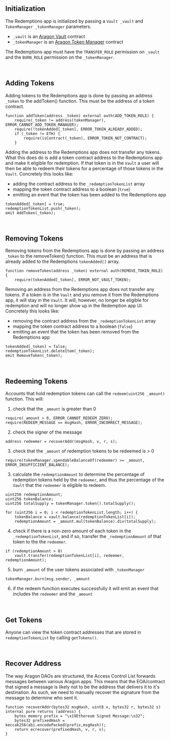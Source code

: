 <br />

## Initialization

The Redemptions app is initialized by passing a `Vault _vault` and `TokenManager _tokenManager` parameters.
- `_vault` is an [Aragon Vault](https://wiki.aragon.org/dev/apps/vault/) contract
- `_tokenManager` is an [Aragon Token Manager](https://wiki.aragon.org/dev/apps/token-manager/) contract

The Redemptions app must have the `TRANSFER_ROLE` permission on `_vault` and the `BURN_ROLE` permission on the `_tokenManager`.

<br />

## Adding Tokens

Adding tokens to the Redemptions app is done by passing an address `_token` to the addToken() function. This must be the address of a token contract.
```
function addToken(address _token) external auth(ADD_TOKEN_ROLE) {
	require(_token != address(tokenManager), ERROR_CANNOT_ADD_TOKEN_MANAGER);
	require(!tokenAdded[_token], ERROR_TOKEN_ALREADY_ADDED);
	if (_token != ETH) {
		require(isContract(_token), ERROR_TOKEN_NOT_CONTRACT);
	}
```

Adding the address to the Redemptions app does not transfer any tokens. What this does do is add a token contract address to the Redemptions app and make it eligible for redemption. If that token is in the `Vault` a user will then be able to redeem their tokens for a percentage of those tokens in the `Vault`. Concretely this looks like:
- adding the contract address to the `_redemptionTokenList` array
- mapping the token contract address to a boolean (`true`)
- emitting an event that the token has been added to the Redemptions app
```
tokenAdded[_token] = true;
redemptionTokenList.push(_token);
emit AddToken(_token);
```

<br />

## Removing Tokens

Removing tokens from the Redemptions app is done by passing an address `_token` to the removeToken() function. This must be an address that is already added to the Redemptions `tokenAdded[]` array.
```
function removeToken(address _token) external auth(REMOVE_TOKEN_ROLE) {
	require(tokenAdded[_token], ERROR_NOT_VAULT_TOKEN);
```

Removing an address from the Redemptions app does not transfer any tokens. If a token is in the `Vault` and you remove it from the Redemptions app, it will stay in the `Vault`. It will, however, no longer be eligible for redemption and will no longer show up in the Redemption app UI. Concretely this looks like:
- removing the contract address from the `_redemptionTokenList` array
- mapping the token contract address to a boolean (`false`)
- emitting an event that the token has been removed from the Redemptions app
```
tokenAdded[_token] = false;
redemptionTokenList.deleteItem(_token);
emit RemoveToken(_token);
```

<br />

## Redeeming Tokens

Accounts that hold redemption tokens can call the `redeem(uint256 _amount)` function. This will:

1. check that the `_amount` is greater than 0
```
require(_amount > 0, ERROR_CANNOT_REDEEM_ZERO);
require(REDEEM_MESSAGE == msgHash, ERROR_INCORRECT_MESSAGE);
```

2. check the signer of the message
```
address redeemer = recoverAddr(msgHash, v, r, s);
```

3. check that the `_amount` of redemption tokens to be redeemed is > 0
```
require(tokenManager.spendableBalanceOf(redeemer) >= _amount, ERROR_INSUFFICIENT_BALANCE);
```

3. calculate the `redemptionAmount` to determine the percentage of redemption tokens held by the `redeemer`, and thus the percentage of the `Vault` that the `redeemer` is eligible to redeem.
```
uint256 redemptionAmount;
uint256 tokenBalance;
uint256 totalSupply = tokenManager.token().totalSupply();

for (uint256 i = 0; i < redemptionTokenList.length; i++) {
	tokenBalance = vault.balance(redemptionTokenList[i]);
	redemptionAmount = _amount.mul(tokenBalance).div(totalSupply);
```

4. check if there is a non-zero amount of each token in the `_redemptionTokenList`, and if so, transfer the `_redemptionAmount` of that token to the the `redeemer`.
```
if (redemptionAmount > 0)
	vault.transfer(redemptionTokenList[i], redeemer, redemptionAmount);
```

5. burn `_amount` of the user tokens associated with `_tokenManager`
```
tokenManager.burn(msg.sender, _amount
```

6. if the redeem function executes successfully it will emit an event that includes the `redeemer` and the `_amount`

<br />

## Get Tokens

Anyone can view the token contract addresses that are stored in `redemptionTokenList` by calling `getTokens()`.

<br />

## Recover Address

The way Aragon DAOs are structured, the Access Control List forwards messages between various Aragon apps. This means that the EOA/contract that signed a message is likely not to be the address that delivers it to it's destination. As such, we need to manually recover the signature from the message to determine who sent it.

```
function recoverAddr(bytes32 msgHash, uint8 v, bytes32 r, bytes32 s) internal pure returns (address) {
	bytes memory prefix = "\x19Ethereum Signed Message:\n32";
	bytes32 prefixedHash = keccak256(abi.encodePacked(prefix,msgHash));
	return ecrecover(prefixedHash, v, r, s);
}
```

<br />

